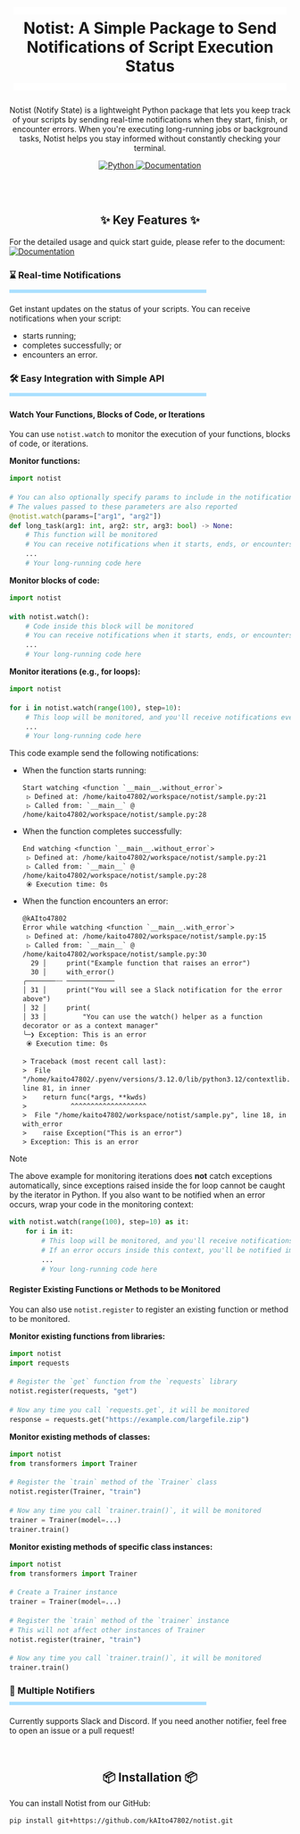 
<h1 align="center">
  <a href="https://github.com/kAIto47802/notist/blob/main/README.md">
    <img width="97%" height="14px" src="docs/_images/titleLine3t.svg">
  </a>
  Notist: A Simple Package to Send Notifications of Script Execution Status
  <a href="https://github.com/kAIto47802/notist/blob/main/README.md">
    <img width="97%" height="14px" src="docs/_images/titleLine3t.svg">
  </a>
</h1>

<p align="center">
  Notist (Notify State) is a lightweight Python package that lets you keep track of your scripts by sending real-time notifications when they start, finish, or encounter errors.
  When you're executing long-running jobs or background tasks, Notist helps you stay informed without constantly checking your terminal.
</p>

<div align="center">
  <a target="_blank" href="https://www.python.org">
    <img src="https://img.shields.io/badge/python-3.9%20%7C%203.10%20%7C%203.11%20%7C%203.12-blue" alt="Python"/>
  </a>
  <a href="https://kaito47802.github.io/notist/index.html">
    <img src="https://img.shields.io/badge/docs-latest-brightgreen?logo=read-the-docs" alt="Documentation"/>
  </a>
</div>

<br><br>

<h2 align="center">
  ✨ Key Features ✨
</h2>

For the detailed usage and quick start guide, please refer to the document:
<a href="https://kaito47802.github.io/notist/index.html">
  <img src="https://img.shields.io/badge/docs-latest-brightgreen?logo=read-the-docs" alt="Documentation" align="top"/>
</a>


<h3>
  <div>⌛ Real-time Notifications</div>
  <a href="https://github.com/kAIto47802/notist/blob/main/README.md">
    <img width="70%" height="6px" src="docs/_images/line3.svg">
</a>
</h3>

Get instant updates on the status of your scripts.
You can receive notifications when your script:

- starts running;
- completes successfully; or
- encounters an error.


<h3>
  <div>🛠️ Easy Integration with Simple API</div>
  <a href="https://github.com/kAIto47802/notist/blob/main/README.md">
    <img width="70%" height="6px" src="docs/_images/line3.svg">
  </a>
</h3>

#### Watch Your Functions, Blocks of Code, or Iterations

You can use `notist.watch` to monitor the execution of your functions, blocks of code, or iterations.

**Monitor functions:**

```python
import notist

# You can also optionally specify params to include in the notification
# The values passed to these parameters are also reported
@notist.watch(params=["arg1", "arg2"])
def long_task(arg1: int, arg2: str, arg3: bool) -> None:
    # This function will be monitored
    # You can receive notifications when it starts, ends, or encounters an error
    ...
    # Your long-running code here
```

**Monitor blocks of code:**

```python
import notist

with notist.watch():
    # Code inside this block will be monitored
    # You can receive notifications when it starts, ends, or encounters an error
    ...
    # Your long-running code here
```

**Monitor iterations (e.g., for loops):**

```python
import notist

for i in notist.watch(range(100), step=10):
    # This loop will be monitored, and you'll receive notifications every 10 iterations.
    ...
    # Your long-running code here
```

This code example send the following notifications:

- When the function starts running:

   ```text
   Start watching <function `__main__.without_error`>
    ▷ Defined at: /home/kaito47802/workspace/notist/sample.py:21
    ▷ Called from: `__main__` @ /home/kaito47802/workspace/notist/sample.py:28
   ```

- When the function completes successfully:

   ```text
   End watching <function `__main__.without_error`>
    ▷ Defined at: /home/kaito47802/workspace/notist/sample.py:21
    ▷ Called from: `__main__` @ /home/kaito47802/workspace/notist/sample.py:28
    ⦿ Execution time: 0s
   ```

- When the function encounters an error:

   ```text
   @kAIto47802
   Error while watching <function `__main__.with_error`>
    ▷ Defined at: /home/kaito47802/workspace/notist/sample.py:15
    ▷ Called from: `__main__` @ /home/kaito47802/workspace/notist/sample.py:30
     29 │     print("Example function that raises an error")
     30 │     with_error()
   ╭───────┄┄ ────────────
   │ 31 │     print("You will see a Slack notification for the error above")
   │ 32 │     print(
   │ 33 │         "You can use the watch() helper as a function decorator or as a context manager"
   ╰─❯ Exception: This is an error
    ⦿ Execution time: 0s

   > Traceback (most recent call last):
   >  File "/home/kaito47802/.pyenv/versions/3.12.0/lib/python3.12/contextlib.py", line 81, in inner
   >    return func(*args, **kwds)
   >           ^^^^^^^^^^^^^^^^^^^
   >  File "/home/kaito47802/workspace/notist/sample.py", line 18, in with_error
   >    raise Exception("This is an error")
   > Exception: This is an error
   ```

> [!NOTE]
> The above example for monitoring iterations does **not** catch exceptions automatically,
> since exceptions raised inside the for loop cannot be caught by the iterator in Python.
> If you also want to be notified when an error occurs, wrap your code in the monitoring context:
> ```python
> with notist.watch(range(100), step=10) as it:
>     for i in it:
>         # This loop will be monitored, and you'll receive notifications every 10 iterations.
>         # If an error occurs inside this context, you'll be notified immediately.
>         ...
>         # Your long-running code here
> ```

#### Register Existing Functions or Methods to be Monitored

You can also use `notist.register` to register an existing function or method to be monitored.

**Monitor existing functions from libraries:**

```python
import notist
import requests

# Register the `get` function from the `requests` library
notist.register(requests, "get")

# Now any time you call `requests.get`, it will be monitored
response = requests.get("https://example.com/largefile.zip")
```

**Monitor existing methods of classes:**

```python
import notist
from transformers import Trainer

# Register the `train` method of the `Trainer` class
notist.register(Trainer, "train")

# Now any time you call `trainer.train()`, it will be monitored
trainer = Trainer(model=...)
trainer.train()
```

**Monitor existing methods of specific class instances:**

```python
import notist
from transformers import Trainer

# Create a Trainer instance
trainer = Trainer(model=...)

# Register the `train` method of the `trainer` instance
# This will not affect other instances of Trainer
notist.register(trainer, "train")

# Now any time you call `trainer.train()`, it will be monitored
trainer.train()
```


<h3>
  <div>🔔 Multiple Notifiers</div>
  <a href="https://github.com/kAIto47802/notist/blob/main/README.md">
    <img width="70%" height="6px" src="docs/_images/line3.svg">
  </a>
</h3>


Currently supports Slack and Discord. If you need another notifier, feel free to open an issue or a pull request!

<br>

<h2 align="center">
  📦 Installation 📦
</h2>

You can install Notist from our GitHub:

```bash
pip install git+https://github.com/kAIto47802/notist.git
```